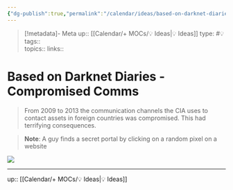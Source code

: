 ```yaml
---
{"dg-publish":true,"permalink":"/calendar/ideas/based-on-darknet-diaries-compromised-comms/"}
---
```


> [!metadata]- Meta
> up:: [[Calendar/+ MOCs/💡 Ideas\|💡 Ideas]]
> type: #💡
> tags::  
> topics:: 
> links::

# Based on Darknet Diaries - Compromised Comms

> From 2009 to 2013 the communication channels the CIA uses to contact assets in foreign countries was compromised. This had terrifying consequences.

> **Note**: A guy finds a secret portal by clicking on a random pixel on a website

![](https://media.milanote.com/p/resized/1KnsRf1uJJ3Xox/1KnsRf1uJJ3Xox-G0xsa-large.png?v=2&elementId=1KnsRf1uJJ3Xox)


---
up:: [[Calendar/+ MOCs/💡 Ideas\|💡 Ideas]]

